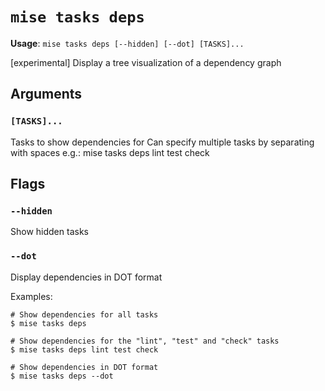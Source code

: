 # `mise tasks deps`

**Usage**: `mise tasks deps [--hidden] [--dot] [TASKS]...`

[experimental] Display a tree visualization of a dependency graph

## Arguments

### `[TASKS]...`

Tasks to show dependencies for
Can specify multiple tasks by separating with spaces
e.g.: mise tasks deps lint test check

## Flags

### `--hidden`

Show hidden tasks

### `--dot`

Display dependencies in DOT format

Examples:

    # Show dependencies for all tasks
    $ mise tasks deps

    # Show dependencies for the "lint", "test" and "check" tasks
    $ mise tasks deps lint test check

    # Show dependencies in DOT format
    $ mise tasks deps --dot
